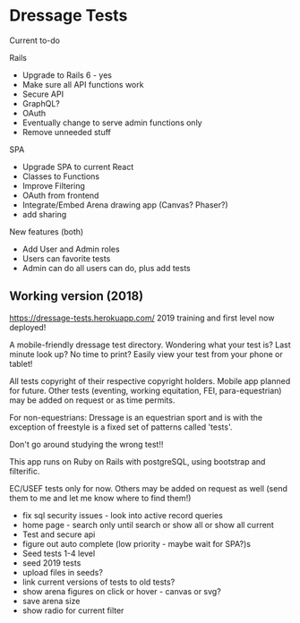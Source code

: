 # Dressage Tests

Current to-do

Rails

- Upgrade to Rails 6 - yes
- Make sure all API functions work
- Secure API
- GraphQL?
- OAuth
- Eventually change to serve admin functions only
- Remove unneeded stuff

SPA

- Upgrade SPA to current React
- Classes to Functions
- Improve Filtering
- OAuth from frontend
- Integrate/Embed Arena drawing app (Canvas? Phaser?)
- add sharing

New features (both)

- Add User and Admin roles
- Users can favorite tests
- Admin can do all users can do, plus add tests

## Working version (2018)

https://dressage-tests.herokuapp.com/
2019 training and first level now deployed!

A mobile-friendly dressage test directory. Wondering what your test is? Last minute look up? No time to print? Easily view your test from your phone or tablet!

All tests copyright of their respective copyright holders.
Mobile app planned for future.
Other tests (eventing, working equitation, FEI, para-equestrian) may be added on request or as time permits.

For non-equestrians: Dressage is an equestrian sport and is with the exception of freestyle is a fixed set of patterns called 'tests'.

Don't go around studying the wrong test!!

This app runs on Ruby on Rails with postgreSQL, using bootstrap and filterific.

EC/USEF tests only for now. Others may be added on request as well (send them to me and let me know where to find them!)

- fix sql security issues - look into active record queries
- home page - search only until search or show all or show all current
- Test and secure api
- figure out auto complete (low priority - maybe wait for SPA?)s
- Seed tests 1-4 level
- seed 2019 tests
- upload files in seeds?
- link current versions of tests to old tests?
- show arena figures on click or hover - canvas or svg?
- save arena size
- show radio for current filter
